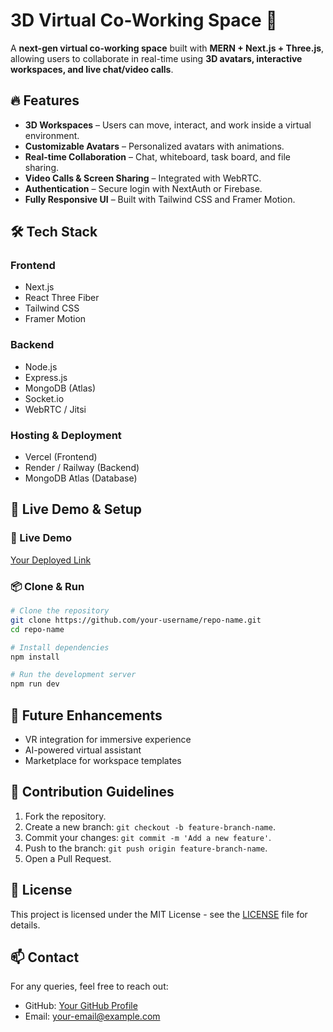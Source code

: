 # 3D Virtual Co-Working Space 🚀
A **next-gen virtual co-working space** built with **MERN + Next.js + Three.js**, allowing users to collaborate in real-time using **3D avatars, interactive workspaces, and live chat/video calls**.

## 🔥 Features
- **3D Workspaces** – Users can move, interact, and work inside a virtual environment.
- **Customizable Avatars** – Personalized avatars with animations.
- **Real-time Collaboration** – Chat, whiteboard, task board, and file sharing.
- **Video Calls & Screen Sharing** – Integrated with WebRTC.
- **Authentication** – Secure login with NextAuth or Firebase.
- **Fully Responsive UI** – Built with Tailwind CSS and Framer Motion.

## 🛠 Tech Stack
### Frontend
- Next.js
- React Three Fiber
- Tailwind CSS
- Framer Motion

### Backend
- Node.js
- Express.js
- MongoDB (Atlas)
- Socket.io
- WebRTC / Jitsi

### Hosting & Deployment
- Vercel (Frontend)
- Render / Railway (Backend)
- MongoDB Atlas (Database)

## 🚀 Live Demo & Setup
### 🔗 Live Demo
[Your Deployed Link](#)

### 📦 Clone & Run
```bash
# Clone the repository
git clone https://github.com/your-username/repo-name.git
cd repo-name

# Install dependencies
npm install

# Run the development server
npm run dev
```

## 🎯 Future Enhancements
- VR integration for immersive experience
- AI-powered virtual assistant
- Marketplace for workspace templates

## 🤝 Contribution Guidelines
1. Fork the repository.
2. Create a new branch: `git checkout -b feature-branch-name`.
3. Commit your changes: `git commit -m 'Add a new feature'`.
4. Push to the branch: `git push origin feature-branch-name`.
5. Open a Pull Request.

## 📄 License
This project is licensed under the MIT License - see the [LICENSE](LICENSE) file for details.

## 📫 Contact
For any queries, feel free to reach out:
- GitHub: [Your GitHub Profile](https://github.com/your-username)
- Email: your-email@example.com
